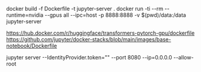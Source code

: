 docker build -f Dockerfile -t jupyter-server .
docker run -ti --rm --runtime=nvidia --gpus all --ipc=host -p 8888:8888 -v $(pwd)/data:/data jupyter-server

https://hub.docker.com/r/huggingface/transformers-pytorch-gpu/dockerfile
https://github.com/jupyter/docker-stacks/blob/main/images/base-notebook/Dockerfile

jupyter server --IdentityProvider.token="" --port 8080 --ip=0.0.0.0 --allow-root

